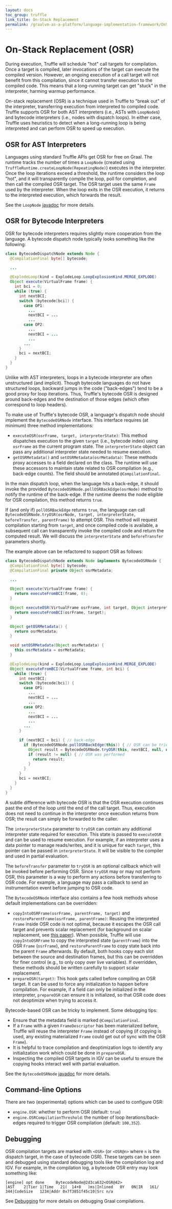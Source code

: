 ```yaml
---
layout: docs
toc_group: truffle
link_title: On-Stack Replacement
permalink: /graalvm-as-a-platform/language-implementation-framework/OnStackReplacement/
---
```

# On-Stack Replacement (OSR)

During execution, Truffle will schedule "hot" call targets for compilation.
Once a target is compiled, later invocations of the target can execute the compiled version.
However, an ongoing execution of a call target will not benefit from this compilation, since it cannot transfer execution to the compiled code.
This means that a long-running target can get "stuck" in the interpreter, harming warmup performance.

On-stack replacement (OSR) is a technique used in Truffle to "break out" of the interpreter, transferring execution from interpreted to compiled code.
Truffle supports OSR for both AST interpreters (i.e., ASTs with `LoopNode`s) and bytecode interpreters (i.e., nodes with dispatch loops).
In either case, Truffle uses heuristics to detect when a long-running loop is being interpreted and can perform OSR to speed up execution.

## OSR for AST Interpreters

Languages using standard Truffle APIs get OSR for free on Graal.
The runtime tracks the number of times a `LoopNode` (created using `TruffleRuntime.createLoopNode(RepeatingNode)`) executes in the interpreter.
Once the loop iterations exceed a threshold, the runtime considers the loop "hot", and it will transparently compile the loop, poll for completion, and then call the compiled OSR target.
The OSR target uses the same `Frame` used by the interpreter.
When the loop exits in the OSR execution, it returns to the interpreted execution, which forwards the result.

See the `LoopNode` [javadoc](https://www.graalvm.org/truffle/javadoc/com/oracle/truffle/api/nodes/LoopNode.html) for more details.

## OSR for Bytecode Interpreters

OSR for bytecode interpreters requires slightly more cooperation from the language.
A bytecode dispatch node typically looks something like the following:

```java
class BytecodeDispatchNode extends Node {
  @CompilationFinal byte[] bytecode;

  ...

  @ExplodeLoop(kind = ExplodeLoop.LoopExplosionKind.MERGE_EXPLODE)
  Object execute(VirtualFrame frame) {
    int bci = 0;
    while (true) {
      int nextBCI;
      switch (bytecode[bci]) {
        case OP1:
          ...
          nextBCI = ...
          ...
        case OP2:
          ...
          nextBCI = ...
          ...
        ...
      }
      bci = nextBCI;
    }
  }
}
```

Unlike with AST interpreters, loops in a bytecode interpreter are often unstructured (and implicit).
Though bytecode languages do not have structured loops, backward jumps in the code ("back-edges") tend to be a good proxy for loop iterations.
Thus, Truffle's bytecode OSR is designed around back-edges and the destination of those edges (which often correspond to loop headers).

To make use of Truffle's bytecode OSR, a language's dispatch node should implement the `BytecodeOSRNode` interface.
This interface requires (at minimum) three method implementations:

- `executeOSR(osrFrame, target, interpreterState)`: This method dispatches execution to the given `target` (i.e., bytecode index) using `osrFrame` as the current program state. The `interpreterState` object can pass any additional interpreter state needed to resume execution.
- `getOSRMetadata()` and `setOSRMetadata(osrMetadata)`: These methods proxy accesses to a field declared on the class. The runtime will use these accessors to maintain state related to OSR compilation (e.g., back-edge counts). The field should be annotated `@CompilationFinal`.

In the main dispatch loop, when the language hits a back-edge, it should invoke the provided `BytecodeOSRNode.pollOSRBackEdge(osrNode)` method to notify the runtime of the back-edge.
If the runtime deems the node eligible for OSR compilation, this method returns `true`.

If (and only if) `pollOSRBackEdge` returns `true`, the language can call `BytecodeOSRNode.tryOSR(osrNode, target, interpreterState, beforeTransfer, parentFrame)` to attempt OSR.
This method will request compilation starting from `target`, and once compiled code is available, a subsequent call can transparently invoke the compiled code and return the computed result.
We will discuss the `interpreterState` and `beforeTransfer` parameters shortly.

The example above can be refactored to support OSR as follows:

```java
class BytecodeDispatchNode extends Node implements BytecodeOSRNode {
  @CompilationFinal byte[] bytecode;
  @CompilationFinal private Object osrMetadata;

  ...

  Object execute(VirtualFrame frame) {
    return executeFromBCI(frame, 0);
  }

  Object executeOSR(VirtualFrame osrFrame, int target, Object interpreterState) {
    return executeFromBCI(osrFrame, target);
  }

  Object getOSRMetadata() {
    return osrMetadata;
  }

  void setOSRMetadata(Object osrMetadata) {
    this.osrMetadata = osrMetadata;
  }

  @ExplodeLoop(kind = ExplodeLoop.LoopExplosionKind.MERGE_EXPLODE)
  Object executeFromBCI(VirtualFrame frame, int bci) {
    while (true) {
      int nextBCI;
      switch (bytecode[bci]) {
        case OP1:
          ...
          nextBCI = ...
          ...
        case OP2:
          ...
          nextBCI = ...
          ...
        ...
      }

      if (nextBCI < bci) { // back-edge
        if (BytecodeOSRNode.pollOSRBackEdge(this)) { // OSR can be tried
          Object result = BytecodeOSRNode.tryOSR(this, nextBCI, null, null, frame);
          if (result != null) { // OSR was performed
            return result;
          }
        }
      }
      bci = nextBCI;
    }
  }
}
```

A subtle difference with bytecode OSR is that the OSR execution continues past the end of the loop until the end of the call target.
Thus, execution does not need to continue in the interpreter once execution returns from OSR; the result can simply be forwarded to the caller.

The `interpreterState` parameter to `tryOSR` can contain any additional interpreter state required for execution.
This state is passed to `executeOSR` and can be used to resume execution.
For example, if an interpreter uses a data pointer to manage reads/writes, and it is unique for each `target`, this pointer can be passed in `interpreterState`.
It will be visible to the compiler and used in partial evaluation.

The `beforeTransfer` parameter to `tryOSR` is an optional callback which will be invoked before performing OSR.
Since `tryOSR` may or may not perform OSR, this parameter is a way to perform any actions before transferring to OSR code.
For example, a language may pass a callback to send an instrumentation event before jumping to OSR code.

The `BytecodeOSRNode` interface also contains a few hook methods whose default implementations can be overridden:

- `copyIntoOSRFrame(osrFrame, parentFrame, target)` and `restoreParentFrame(osrFrame, parentFrame)`: Reusing the interpreted `Frame` inside OSR code is not optimal, because it escapes the OSR call target and prevents scalar replacement (for background on scalar replacement, see [this paper](https://dl.acm.org/doi/10.1145/2581122.2544157)).
When possible, Truffle will use `copyIntoOSRFrame` to copy the interpreted state (`parentFrame`) into the OSR `Frame` (`osrFrame`), and `restoreParentFrame` to copy state back into the parent `Frame` afterwards.
By default, both hooks copy each slot between the source and destination frames, but this can be overridden for finer control (e.g., to only copy over live variables).
If overridden, these methods should be written carefully to support scalar replacement.
- `prepareOSR(target)`: This hook gets called before compiling an OSR target.
It can be used to force any initialization to happen before compilation.
For example, if a field can only be initialized in the interpreter, `prepareOSR` can ensure it is initialized, so that OSR code does not deoptimize when trying to access it.

Bytecode-based OSR can be tricky to implement. Some debugging tips:

- Ensure that the metadata field is marked `@CompilationFinal`.
- If a `Frame` with a given `FrameDescriptor` has been materialized before, Truffle will reuse the interpreter `Frame` instead of copying (if copying is used, any existing materialized `Frame` could get out of sync with the OSR `Frame`).
- It is helpful to trace compilation and deoptimization logs to identify any initialization work which could be done in `prepareOSR`.
- Inspecting the compiled OSR targets in IGV can be useful to ensure the copying hooks interact well with partial evaluation.

See the `BytecodeOSRNode` [javadoc](https://www.graalvm.org/truffle/javadoc/com/oracle/truffle/api/nodes/BytecodeOSRNode.html) for more details.

## Command-line Options

There are two (experimental) options which can be used to configure OSR:
- `engine.OSR`: whether to perform OSR (default: `true`)
- `engine.OSRCompilationThreshold`: the number of loop iterations/back-edges required to trigger OSR compilation (default: `100,352`).

## Debugging

OSR compilation targets are marked with `<OSR>` (or `<OSR@n>` where `n` is the dispatch target, in the case of bytecode OSR).
These targets can be seen and debugged using standard debugging tools like the compilation log and IGV.
For example, in the compilation log, a bytecode OSR entry may look something like:

```
[engine] opt done     BytecodeNode@2d3ca632<OSR@42>                               |AST    2|Tier 1|Time   21(  14+8   )ms|Inlined   0Y   0N|IR   161/  344|CodeSize   1234|Addr 0x7f3851f45c10|Src n/a
```

See [Debugging](https://github.com/oracle/graal/blob/master/compiler/docs/Debugging.md) for more details on debugging Graal compilations.
